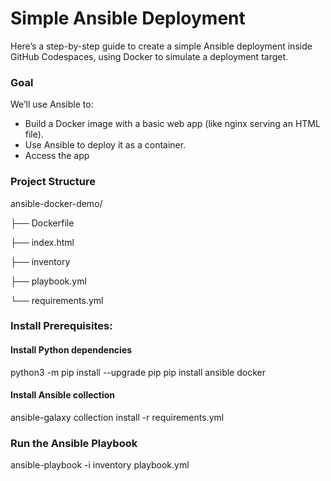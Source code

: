 # Simple Ansible Deployment

Here’s a step-by-step guide to create a simple Ansible deployment inside GitHub Codespaces, using Docker to simulate a deployment target.

### Goal

We’ll use Ansible to:

- Build a Docker image with a basic web app (like nginx serving an HTML file).
- Use Ansible to deploy it as a container.
- Access the app

### Project Structure

ansible-docker-demo/

├── Dockerfile

├── index.html

├── inventory

├── playbook.yml

└── requirements.yml

### Install Prerequisites:

#### Install Python dependencies
python3 -m pip install --upgrade pip
pip install ansible docker

#### Install Ansible collection
ansible-galaxy collection install -r requirements.yml

### Run the Ansible Playbook
ansible-playbook -i inventory playbook.yml
